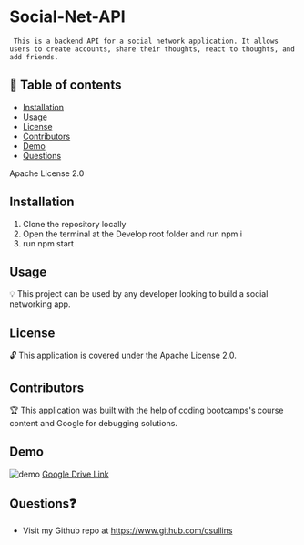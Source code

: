 # Social-Net-API
     This is a backend API for a social network application. It allows users to create accounts, share their thoughts, react to thoughts, and add friends.
  
  ## 📘 Table of contents
  - [Installation](#installation)
  - [Usage](#usage)
  - [License](#license)
  - [Contributors](#contributors)
  - [Demo](#demo)
  - [Questions](#questions)

  Apache License 2.0

  ## Installation 
  1. Clone the repository locally <br> 
  2. Open the terminal at the Develop root folder and run npm i <br> 
  3. run  npm start
  
  ## Usage 

  💡 This project can be used by any developer looking to build a social networking app.

  ## License
  
  🔓 This application is covered under the Apache License 2.0.

  ## Contributors
  
  🏆 This application was built with the help of coding bootcamps's course content and Google for debugging solutions.
  
  ## Demo
  ![demo](./Develop/assets/socialnetAPIdemo.gif)
   [Google Drive Link](https://drive.google.com/file/d/17ZL_vXE0GpZXcpzv8Ufx8qWzC1r2u77t/view)

  ## Questions❓

  * Visit my Github repo at https://www.github.com/csullins
  
